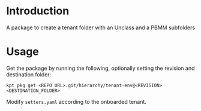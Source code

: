 # Introduction 
A package to create a tenant folder with an Unclass and a PBMM subfolders

# Usage
Get the package by running the following, optionally setting the revision and destination folder:

`kpt pkg get <REPO URL>.git/hierarchy/tenant-env@<REVISION> <DESTINATION_FOLDER>`

Modify `setters.yaml` according to the onboarded tenant.